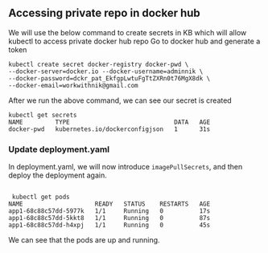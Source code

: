 
## Accessing private repo in docker hub

We will use the below command to create secrets in KB which will allow kubectl to access private docker hub repo
Go to docker hub and generate a token

```
kubectl create secret docker-registry docker-pwd \
--docker-server=docker.io --docker-username=adminnik \
--docker-password=dckr_pat_EkfgpLwtuFgTtZXRn0t76MgX8dk \
--docker-email=workwithnik@gmail.com
```
After we run the above command, we can see our secret is created

```
kubectl get secrets
NAME         TYPE                             DATA   AGE
docker-pwd   kubernetes.io/dockerconfigjson   1      31s

```

###  Update deployment.yaml

In deployment.yaml, we will now introduce `imagePullSecrets`, and then deploy the deployment again.

```

 kubectl get pods
NAME                    READY   STATUS    RESTARTS   AGE
app1-68c88c57dd-5977k   1/1     Running   0          17s
app1-68c88c57dd-5kkt8   1/1     Running   0          87s
app1-68c88c57dd-h4xpj   1/1     Running   0          45s
```

We can see that the pods are up and running.


